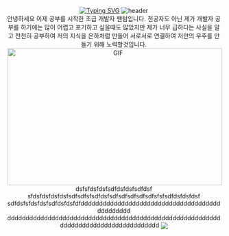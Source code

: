 <div align="center">

[![Typing SVG](https://readme-typing-svg.demolab.com?font=Fira+Code&weight=450&size=40&duration=4000&pause=1000&center=true&vCenter=true&width=435&lines=Hi%2C+I%60m+Phantom;Developers+Trainee)](https://git.io/typing-svg)
![header](https://capsule-render.vercel.app/api?type=waving&color=random&height=120&animation=fadeIn&section=footer&text=🔥👨‍💻💰&fontAlign=70)
<br />
안녕하세요 이제 공부를 시작한 초급 개발자 팬텀입니다.
전공자도 아닌 제가 개발자 공부를 하기에는 많이 어렵고 포기하고 싶을때도 많았지만 제가 너무 급하다는 사실을 알고 천천히 공부하여 저의 지식을 은하처럼 만들어 서로서로 연결하여 저만의 우주를 만들기 위해 노력할것입니다.
<br />
 <img align="right" alt="GIF" src="https://github.com/abhisheknaiidu/abhisheknaiidu/blob/master/code.gif?raw=true" width="500" height="320" />
 <p align="center">
<br />
  dsfsfdsfdsfsdfdsfdsfsdfdsf
  sfdsfdsfdsfdsfsdfsdfsfsdfdsfsdfsdfsdfsdfsdfsfsfsdfdsfdsfdsf
  sdfdsfsfdsfdsfsdfdsfdsfdfddddddddddddddddddddddddddddddddddddddddddddddd
  ddddddddddddddddddddddddddddddddddddddddddddddddddddddddddddddddddddddddddddddddddddd
  
  
  <img align="center" src="https://github-readme-stats.vercel.app/api?username=Kim-Phantom&theme=cobalt&show_icons=true" />
</p>

